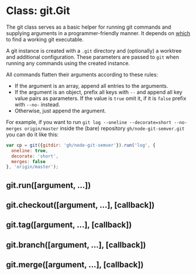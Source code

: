 # Class: git.Git

The git class serves as a basic helper for running git commands and supplying
arguments in a programmer-friendly manner. It depends on
[which](https://www.npmjs.org/package/which) to find a working git executable.

A git instance is created with a `.git` directory and (optionally) a worktree
and additional configuration. These parameters are passed to `git` when
running any commands using the created instance.

All commands flatten their arguments according to these rules:

- If the argument is an array, append all entries to the arguments.
- If the argument is an object, prefix all keys with `--` and append all
  key value pairs as parameters. If the value is `true` omit it, if it
  is `false` prefix with `--no-` instead.
- Otherwise, just append the argument.

For example, if you want to run
`git log --oneline --decorate=short --no-merges origin/master` inside the
(bare) repository `gh/node-git-semver.git` you can do it like this:

```javascript
var cp = git({gitdir: 'gh/node-git-semver'}).run('log', {
  oneline: true,
  decorate: 'short',
  merges: false
}, 'origin/master');
```

## git.run([argument, ...])

## git.checkout([argument, ...], [callback])

## git.tag([argument, ...], [callback])

## git.branch([argument, ...], [callback])

## git.merge([argument, ...], [callback])

